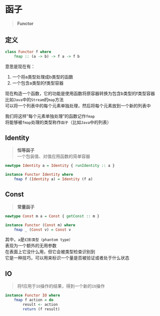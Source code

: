 ---
---

# 函子

>**Functor**

## 定义

```haskell
class Functor f where
    fmap :: (a -> b) -> f a -> f b
```

意思是现在有：

1. 一个将a类型处理成b类型的函数
2. 一个包含a类型的f类型容器

现在构造一个函数，它的功能是使用函数将原容器转换为包含b类型的f类型容器  
比如`Java`中的`Stream`的`map`方法  
可以将一个列表中的每个元素单独处理，然后将每个元素放到一个新的列表中  

我们将这样“每个元素单独处理”的函数记作`fmap`  
将能够被`fmap`处理的类型称作`函子`（比如`Java`中的列表）  

## Identity

>**恒等函子**  
>一个包装值、对值应用函数的简单容器

```haskell
newtype Identity a = Identity { runIdentity :: a }

instance Functor Identity where
    fmap f (Identity a) = Identity (f a)
```

## Const

>**常量函子**

```haskell
newtype Const m a = Const { getConst :: m }

instance Functor (Const m) where
    fmap _ (Const v) = Const v
```

其中，`a`是`幻影类型（phantom type）`  
表现为一个额外的无用参数  
在表面上它没什么用，但它会被类型检查识别到  
它是一种技巧，可以用来标识一个量是否被验证或者处于什么状态

## IO

>将f应用于`IO`操作的结果，得到一个新的`IO`操作

```haskell
instance Functor IO where
    fmap f action = do
        result <- action
        return (f result)
```
